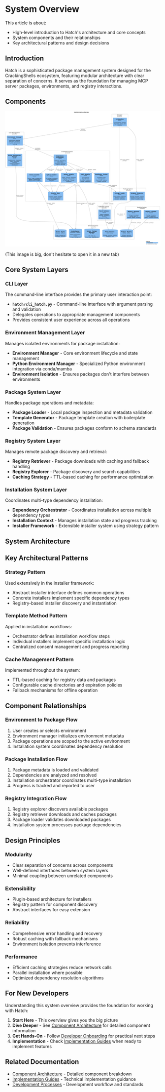 # System Overview

This article is about:

- High-level introduction to Hatch's architecture and core concepts
- System components and their relationships
- Key architectural patterns and design decisions

## Introduction

Hatch is a sophisticated package management system designed for the CrackingShells ecosystem, featuring modular architecture with clear separation of concerns. It serves as the foundation for managing MCP server packages, environments, and registry interactions.

## Components

![Component Architecture](../../../resources/images/architecture.svg)

(This image is big, don't hesitate to open it in a new tab)

## Core System Layers

### CLI Layer

The command-line interface provides the primary user interaction point:

- **`hatch/cli_hatch.py`** - Command-line interface with argument parsing and validation
- Delegates operations to appropriate management components
- Provides consistent user experience across all operations

### Environment Management Layer

Manages isolated environments for package installation:

- **Environment Manager** - Core environment lifecycle and state management
- **Python Environment Manager** - Specialized Python environment integration via conda/mamba
- **Environment Isolation** - Ensures packages don't interfere between environments

### Package System Layer

Handles package operations and metadata:

- **Package Loader** - Local package inspection and metadata validation
- **Template Generator** - Package template creation with boilerplate generation
- **Package Validation** - Ensures packages conform to schema standards

### Registry System Layer

Manages remote package discovery and retrieval:

- **Registry Retriever** - Package downloads with caching and fallback handling
- **Registry Explorer** - Package discovery and search capabilities
- **Caching Strategy** - TTL-based caching for performance optimization

### Installation System Layer

Coordinates multi-type dependency installation:

- **Dependency Orchestrator** - Coordinates installation across multiple dependency types
- **Installation Context** - Manages installation state and progress tracking
- **Installer Framework** - Extensible installer system using strategy pattern

## System Architecture

## Key Architectural Patterns

### Strategy Pattern

Used extensively in the installer framework:

- Abstract installer interface defines common operations
- Concrete installers implement specific dependency types
- Registry-based installer discovery and instantiation

### Template Method Pattern

Applied in installation workflows:

- Orchestrator defines installation workflow steps
- Individual installers implement specific installation logic
- Centralized consent management and progress reporting

### Cache Management Pattern

Implemented throughout the system:

- TTL-based caching for registry data and packages
- Configurable cache directories and expiration policies
- Fallback mechanisms for offline operation

## Component Relationships

### Environment to Package Flow

1. User creates or selects environment
2. Environment manager initializes environment metadata
3. Package operations are scoped to the active environment
4. Installation system coordinates dependency resolution

### Package Installation Flow

1. Package metadata is loaded and validated
2. Dependencies are analyzed and resolved
3. Installation orchestrator coordinates multi-type installation
4. Progress is tracked and reported to user

### Registry Integration Flow

1. Registry explorer discovers available packages
2. Registry retriever downloads and caches packages
3. Package loader validates downloaded packages
4. Installation system processes package dependencies

## Design Principles

### Modularity

- Clear separation of concerns across components
- Well-defined interfaces between system layers
- Minimal coupling between unrelated components

### Extensibility

- Plugin-based architecture for installers
- Registry pattern for component discovery
- Abstract interfaces for easy extension

### Reliability

- Comprehensive error handling and recovery
- Robust caching with fallback mechanisms
- Environment isolation prevents interference

### Performance

- Efficient caching strategies reduce network calls
- Parallel installation where possible
- Optimized dependency resolution algorithms

## For New Developers

Understanding this system overview provides the foundation for working with Hatch:

1. **Start Here** - This overview gives you the big picture
2. **Dive Deeper** - See [Component Architecture](./component_architecture.md) for detailed component information
3. **Get Hands-On** - Follow [Developer Onboarding](../development_processes/developer_onboarding.md) for practical next steps
4. **Implementation** - Check [Implementation Guides](../implementation_guides/) when ready to implement features

## Related Documentation

- [Component Architecture](./component_architecture.md) - Detailed component breakdown
- [Implementation Guides](../implementation_guides/) - Technical implementation guidance
- [Development Processes](../development_processes/) - Development workflow and standards
